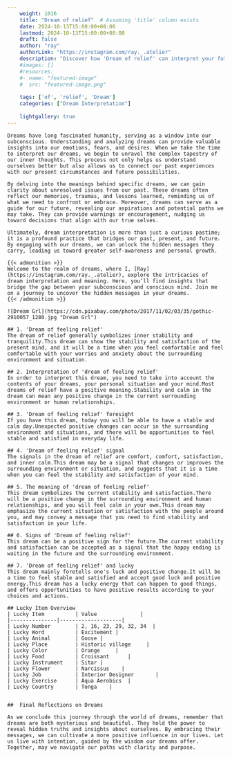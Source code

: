 ```yaml
---
    weight: 1016
    title: "Dream of relief"  # Assuming 'title' column exists
    date: 2024-10-13T15:00:00+08:00
    lastmod: 2024-10-13T15:00:00+08:00
    draft: false
    author: "ray"
    authorLink: "https://instagram.com/ray._.atelier"
    description: "Discover how 'Dream of relief' can interpret your future and uncover its significant meanings in your life."
    #images: []
    #resources:
    #- name: "featured-image"
    #  src: "featured-image.png"
    
    tags: ['of', 'relief', 'Dream']
    categories: ["Dream Interpretation"]
    
    lightgallery: true
---
```

    
    Dreams have long fascinated humanity, serving as a window into our subconscious. Understanding and analyzing dreams can provide valuable insights into our emotions, fears, and desires. When we take the time to interpret our dreams, we begin to unravel the complex tapestry of our inner thoughts. This process not only helps us understand ourselves better but also allows us to connect our past experiences with our present circumstances and future possibilities.
    
    By delving into the meanings behind specific dreams, we can gain clarity about unresolved issues from our past. These dreams often reflect our memories, traumas, and lessons learned, reminding us of what we need to confront or embrace. Moreover, dreams can serve as a guide for our future, revealing our aspirations and potential paths we may take. They can provide warnings or encouragement, nudging us toward decisions that align with our true selves.
    
    Ultimately, dream interpretation is more than just a curious pastime; it is a profound practice that bridges our past, present, and future. By engaging with our dreams, we can unlock the hidden messages they carry, leading us toward greater self-awareness and personal growth.
    
    {{< admonition >}}
    Welcome to the realm of dreams, where I, [Ray](https://instagram.com/ray._.atelier), explore the intricacies of dream interpretation and meaning. Here, you’ll find insights that bridge the gap between your subconscious and conscious mind. Join me on a journey to uncover the hidden messages in your dreams.
    {{< /admonition >}}
    
    ![Dream Grl](https://cdn.pixabay.com/photo/2017/11/02/03/35/gothic-2910057_1280.jpg "Dream Grl")
    
    ## 1. 'Dream of feeling relief'
    The dream of relief generally symbolizes inner stability and tranquility.This dream can show the stability and satisfaction of the present mind, and it will be a time when you feel comfortable and feel comfortable with your worries and anxiety about the surrounding environment and situation.
    
    ## 2. Interpretation of 'dream of feeling relief'
    In order to interpret this dream, you need to take into account the contents of your dreams, your personal situation and your mind.Most dreams of relief have a positive meaning.Stability and calm in the dream can mean any positive change in the current surrounding environment or human relationships.
    
    ## 3. 'Dream of feeling relief' foresight
    If you have this dream, today you will be able to have a stable and calm day.Unexpected positive changes can occur in the surrounding environment and situations, and there will be opportunities to feel stable and satisfied in everyday life.
    
    ## 4. 'Dream of feeling relief' signal
    The signals in the dream of relief are comfort, comfort, satisfaction, and inner calm.This dream may be a signal that changes or improves the surrounding environment or situation, and suggests that it is a time when you can feel the stability and satisfaction of your mind.
    
    ## 5. The meaning of 'dream of feeling relief'
    This dream symbolizes the current stability and satisfaction.There will be a positive change in the surrounding environment and human relationships, and you will feel calm in your own.This dream may emphasize the current situation or satisfaction with the people around you, and may convey a message that you need to find stability and satisfaction in your life.
    
    ## 6. Signs of 'Dream of feeling relief'
    This dream can be a positive sign for the future.The current stability and satisfaction can be accepted as a signal that the happy ending is waiting in the future and the surrounding environment.
    
    ## 7. 'Dream of feeling relief' and lucky
    This dream mainly foretells one's luck and positive change.It will be a time to feel stable and satisfied and accept good luck and positive energy.This dream has a lucky energy that can happen to good things, and offers opportunities to have positive results according to your choices and actions.
    
    ## Lucky Item Overview
    | Lucky Item          | Value              |
    |---------------|--------------------|
    | Lucky Number        | 2, 16, 23, 29, 32, 34  |
    | Lucky Word          | Excitement |
    | Lucky Animal        | Goose |
    | Lucky Place         | Historic village     |
    | Lucky Color         | Orange     |
    | Lucky Food          | Croissant      |
    | Lucky Instrument    | Sitar |
    | Lucky Flower        | Narcissus    |
    | Lucky Job           | Interior Designer       |
    | Lucky Exercise      | Aqua Aerobics  |
    | Lucky Country       | Tonga    |
    
    
    ##  Final Reflections on Dreams
    
    As we conclude this journey through the world of dreams, remember that dreams are both mysterious and beautiful. They hold the power to reveal hidden truths and insights about ourselves. By embracing their messages, we can cultivate a more positive influence in our lives. Let us live with intention, guided by the wisdom our dreams offer. Together, may we navigate our paths with clarity and purpose.
    